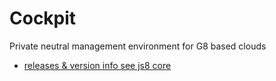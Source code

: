 # Cockpit

Private neutral management environment for G8 based clouds

- [releases & version info see js8 core](../jumpscale_core8/blob/master/releases.md)
